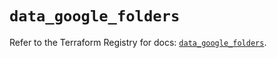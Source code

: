 # `data_google_folders`

Refer to the Terraform Registry for docs: [`data_google_folders`](https://registry.terraform.io/providers/hashicorp/google-beta/6.21.0/docs/data-sources/google_folders).
